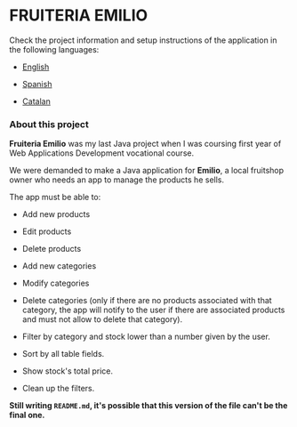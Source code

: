 # FRUITERIA EMILIO

Check the project information and setup instructions of the application in the following languages:

- [English](#en)

- [Spanish](#es)

- [Catalan](#cat)

<a name="en"><h3>About this project</h3></a>

**Fruiteria Emilio** was my last Java project when I was coursing first year of Web Applications Development vocational course.

We were demanded to make a Java application for **Emilio**, a local fruitshop owner who needs an app to manage the products he sells.

The app must be able to:

- Add new products

- Edit products

- Delete products

- Add new categories

- Modify categories

- Delete categories (only if there are no products associated with that category, the app will notify to the user if there are associated products and must not allow to delete that category).

- Filter by category and stock lower than a number given by the user.

- Sort by all table fields.

- Show stock's total price.

- Clean up the filters.


**Still writing <code>README.md</code>, it's possible that this version of the file can't be the final one.**
